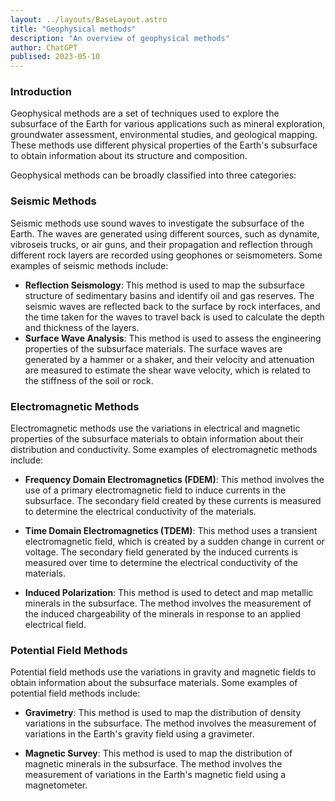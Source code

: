 ```yaml
---
layout: ../layouts/BaseLayout.astro
title: "Geophysical methods"
description: "An overview of geophysical methods"
author: ChatGPT
publised: 2023-05-10
---
```


### Introduction

Geophysical methods are a set of techniques used to explore the subsurface of the Earth for various applications such as mineral exploration, groundwater assessment, environmental studies, and geological mapping. These methods use different physical properties of the Earth's subsurface to obtain information about its structure and composition.

Geophysical methods can be broadly classified into three categories:

### Seismic Methods

Seismic methods use sound waves to investigate the subsurface of the Earth. The waves are generated using different sources, such as dynamite, vibroseis trucks, or air guns, and their propagation and reflection through different rock layers are recorded using geophones or seismometers. Some examples of seismic methods include:

- **Reflection Seismology**: This method is used to map the subsurface structure of sedimentary basins and identify oil and gas reserves. The seismic waves are reflected back to the surface by rock interfaces, and the time taken for the waves to travel back is used to calculate the depth and thickness of the layers.
- **Surface Wave Analysis**: This method is used to assess the engineering properties of the subsurface materials. The surface waves are generated by a hammer or a shaker, and their velocity and attenuation are measured to estimate the shear wave velocity, which is related to the stiffness of the soil or rock.

### Electromagnetic Methods

Electromagnetic methods use the variations in electrical and magnetic properties of the subsurface materials to obtain information about their distribution and conductivity. Some examples of electromagnetic methods include:

- **Frequency Domain Electromagnetics (FDEM)**: This method involves the use of a primary electromagnetic field to induce currents in the subsurface. The secondary field created by these currents is measured to determine the electrical conductivity of the materials.

- **Time Domain Electromagnetics (TDEM)**: This method uses a transient electromagnetic field, which is created by a sudden change in current or voltage. The secondary field generated by the induced currents is measured over time to determine the electrical conductivity of the materials.

- **Induced Polarization**: This method is used to detect and map metallic minerals in the subsurface. The method involves the measurement of the induced chargeability of the minerals in response to an applied electrical field.

### Potential Field Methods

Potential field methods use the variations in gravity and magnetic fields to obtain information about the subsurface materials. Some examples of potential field methods include:

- **Gravimetry**: This method is used to map the distribution of density variations in the subsurface. The method involves the measurement of variations in the Earth's gravity field using a gravimeter.

- **Magnetic Survey**: This method is used to map the distribution of magnetic minerals in the subsurface. The method involves the measurement of variations in the Earth's magnetic field using a magnetometer.
